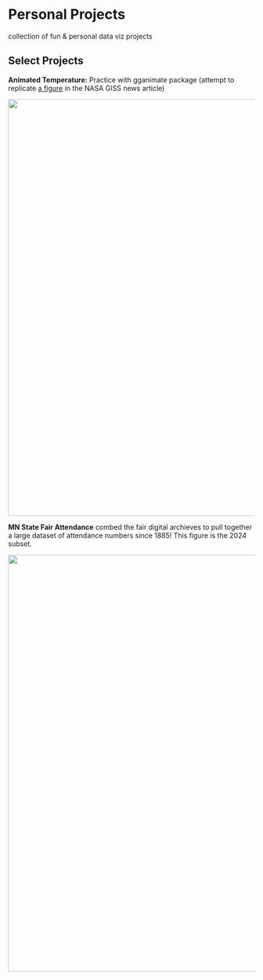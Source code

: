# Personal Projects
 collection of fun & personal data viz projects


## Select Projects 
**Animated Temperature:** Practice with gganimate package (attempt to replicate [a figure](https://earthobservatory.nasa.gov/images/151831/summer-2023-was-the-hottest-on-record) in the NASA GISS news article) 

<img src="https://github.com/makuhs/Personal-Projects/blob/main/tempAnimate/time_series.gif" width="850">


**MN State Fair Attendance** combed the fair digital archieves to pull together a large dataset of attendance numbers since 1885! This figure is the 2024 subset. 

<img src="https://github.com/makuhs/Personal-Projects/blob/main/mnStateFair/dailyAttendance.jpeg" width="850">

